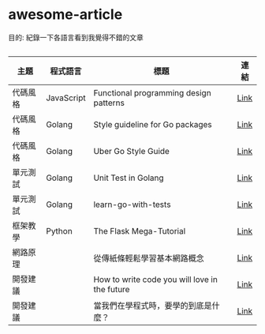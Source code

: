 # awesome-article
目的: 紀錄一下各語言看到我覺得不錯的文章
##
 | 主題 | 程式語言 | 標題   |連結
| ------ | ------ | ------ | ------ |
| 代碼風格 | JavaScript  |Functional programming design patterns | [Link](https://vimeo.com/113588389/)
| 代碼風格 | Golang  |Style guideline for Go packages | [Link](https://rakyll.org/style-packages/) 
| 代碼風格 | Golang  |Uber Go Style Guide | [Link](https://github.com/uber-go/guide/blob/master/style.md) 
| 單元測試 | Golang  |Unit Test in Golang | [Link](https://medium.com/tunaiku-tech/unit-test-in-golang-57a2a896d90d) 
| 單元測試 | Golang  |learn-go-with-tests | [Link](https://github.com/quii/learn-go-with-tests) 
| 框架教學 | Python  |The Flask Mega-Tutorial | [Link](https://blog.miguelgrinberg.com/post/the-flask-mega-tutorial-part-i-hello-world) 
| 網路原理 |    |從傳紙條輕鬆學習基本網路概念 | [Link](https://hulitw.medium.com/learning-tcp-ip-http-via-sending-letter-5d3299203660) 
| 開發建議 |    |How to write code you will love in the future | [Link](https://medium.com/free-code-camp/how-to-write-code-you-will-love-in-the-future-ee5decae5ce4) 
| 開發建議 |    |當我們在學程式時，要學的到底是什麼？ | [Link](https://hulitw.medium.com/learn-coding-9c572c2fb2) 

